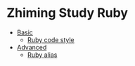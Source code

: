 # Zhiming Study Ruby

* [Basic](basic/README.md)
  * [Ruby code style](basic/ruby_code_style.md)
* [Advanced](advanced/README.md)
  * [Ruby alias](advanced/ruby_alias.md)

